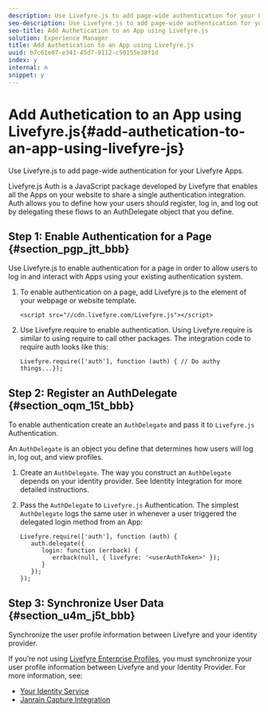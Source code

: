 ```yaml
---
description: Use Livefyre.js to add page-wide authentication for your Livefyre Apps.
seo-description: Use Livefyre.js to add page-wide authentication for your Livefyre Apps.
seo-title: Add Authetication to an App using Livefyre.js
solution: Experience Manager
title: Add Authetication to an App using Livefyre.js
uuid: b7c61e07-e341-45d7-9112-c50155e38f1d
index: y
internal: n
snippet: y
---
```


# Add Authetication to an App using Livefyre.js{#add-authetication-to-an-app-using-livefyre-js}

Use Livefyre.js to add page-wide authentication for your Livefyre Apps.

Livefyre.js Auth is a JavaScript package developed by Livefyre that enables all the Apps on your website to share a single authentication integration. Auth allows you to define how your users should register, log in, and log out by delegating these flows to an AuthDelegate object that you define.

## Step 1: Enable Authentication for a Page {#section_pgp_jtt_bbb}

Use Livefyre.js to enable authentication for a page in order to allow users to log in and interact with Apps using your existing authentication system.

1. To enable authentication on a page, add Livefyre.js to the <head> element of your webpage or website template.

   ```
   <script src="//cdn.livefyre.com/Livefyre.js"></script>
   ```

1. Use Livefyre.require to enable authentication. Using Livefyre.require is similar to using require to call other packages. The integration code to require auth looks like this:

   ```
   Livefyre.require(['auth'], function (auth) { // Do authy things...});
   ```

## Step 2: Register an AuthDelegate {#section_oqm_15t_bbb}

To enable authentication create an `AuthDelegate` and pass it to `Livefyre.js` Authentication.

An `AuthDelegate` is an object you define that determines how users will log in, log out, and view profiles.

1. Create an `AuthDelegate`. The way you construct an `AuthDelegate` depends on your identity provider. See Identity Integration for more detailed instructions. 

1. Pass the `AuthDelegate` to `Livefyre.js` Authentication. The simplest `AuthDelegate` logs the same user in whenever a user triggered the delegated login method from an App: 

   ```
   Livefyre.require(['auth'], function (auth) { 
      auth.delegate({ 
         login: function (errback) { 
            errback(null, { livefyre: '<userAuthToken>' }); 
         }    
      });  
   });
   ```

## Step 3: Synchronize User Data {#section_u4m_j5t_bbb}

Synchronize the user profile information between Livefyre and your identity provider.

If you’re not using [Livefyre Enterprise Profiles](c_livefyre_enterprise_profiles.md#c_livefyre_enterprise_profiles), you must synchronize your user profile information between Livefyre and your Identity Provider. For more information, see:

* [Your Identity Service](c_your_identity_service.md#c_your_identity_service)
* [Janrain Capture Integration](c_janrain_capture_backplane.md#c_janrain_capture_backplane)


